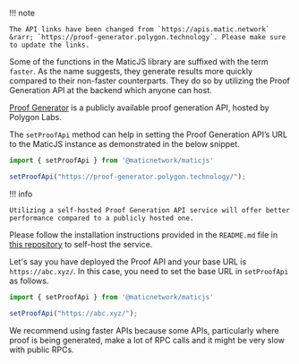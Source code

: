 <!--
---
comments: true
---
-->

!!! note

    The API links have been changed from `https://apis.matic.network` &rarr; `https://proof-generator.polygon.technology`. Please make sure to update the links.

Some of the functions in the MaticJS library are suffixed with the term `faster`. As the name suggests, they generate results more quickly compared to their non-faster counterparts. They do so by utilizing the Proof Generation API at the backend which anyone can host.

[Proof Generator](https://proof-generator.polygon.technology/) is a publicly available proof generation API, hosted by Polygon Labs.

The `setProofApi` method can help in setting the Proof Generation API’s URL to the MaticJS instance as demonstrated in the below snippet.

```js
import { setProofApi } from '@maticnetwork/maticjs'

setProofApi("https://proof-generator.polygon.technology/");
```

!!! info

    Utilizing a self-hosted Proof Generation API service will offer better performance compared to a publicly hosted one.

Please follow the installation instructions provided in the `README.md` file in [this repository](https://github.com/maticnetwork/proof-generation-api) to self-host the service.

Let's say you have deployed the Proof API and your base URL is `https://abc.xyz/`. In this case, you need to set the base URL in `setProofApi` as follows.

```js
import { setProofApi } from '@maticnetwork/maticjs'

setProofApi("https://abc.xyz/");
```

We recommend using faster APIs because some APIs, particularly where proof is being generated, make a lot of RPC calls and it might be very slow with public RPCs.
